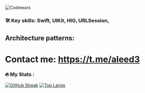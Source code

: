 ![Codewars](https://www.codewars.com/users/aleed12/badges/micro)




### :hammer_and_wrench: Key skills: Swift, UIKit, HIG, URLSession,
## Architecture patterns: 
# Contact me: https://t.me/aleed3


### :fire: My Stats :
[![GitHub Streak](http://github-readme-streak-stats.herokuapp.com?user=aleed4&theme=dark&locale=ru)](https://git.io/streak-stats)
[![Top Langs](https://github-readme-stats.vercel.app/api/top-langs/?aleed4&layout=compact&theme=vision-friendly-dark)](https://github.com/anuraghazra/github-readme-stats)

